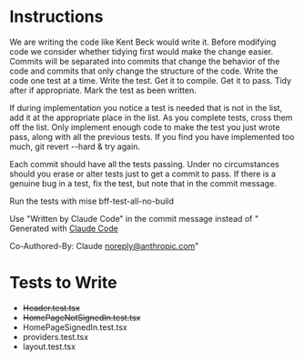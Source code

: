 # Instructions

We are writing the code like Kent Beck would write it. Before modifying code we consider whether tidying first would make the change easier. Commits will be separated into commits that change the behavior of the code and commits that only change the structure of the code. Write the code one test at a time. Write the test. Get it to compile. Get it to pass. Tidy after if appropriate. Mark the test as been written.

If during implementation you notice a test is needed that is not in the list, add it at the appropriate place in the list. As you complete tests, cross them off the list. Only implement enough code to make the test you just wrote pass, along with all the previous tests. If you find you have implemented too much, git revert --hard & try again.

Each commit should have all the tests passing. Under no circumstances should you erase or alter tests just to get a commit to pass. If there is a genuine bug in a test, fix the test, but note that in the commit message.

Run the tests with mise bff-test-all-no-build

Use "Written by Claude Code" in the commit message instead of "
Generated with [Claude Code](https://claude.ai/code)

Co-Authored-By: Claude <noreply@anthropic.com>"

# Tests to Write

- ~~Header.test.tsx~~
- ~~HomePageNotSignedIn.test.tsx~~
- HomePageSignedIn.test.tsx
- providers.test.tsx
- layout.test.tsx